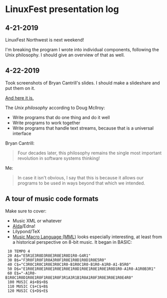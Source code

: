 # LinuxFest presentation log

## 4-21-2019

LinuxFest Northwest is next weekend!

I'm breaking the program I wrote into individual components, following the Unix philosophy. I should give an overview of that as well. 

## 4-22-2019

Took screenshots of Bryan Cantrill's slides. I should make a slideshare and put them on it.

[And here it is.](https://www.slideshare.net/BobbyTowers1/unix-141630706)

The *Unix philosophy* according to Doug Mcllroy:

* Write programs that do one thing and do it well
* Write programs to work together
* Write programs that handle text streams, because that is a universal interface

Bryan Cantrill:

> Four decades later, this philosophy remains the single most important revolution in software systems thinking!

Me:

> In case it isn't obvious, I say that this is because it allows our programs to be used in ways beyond that which we intended.

## A tour of music code formats

Make sure to cover:

* Music XML or whatever
* [Alda](https://github.com/alda-lang/alda)/Edna!
* Lilypond/TeX
* [Music Macro Language (MML)](https://en.wikipedia.org/wiki/Music_Macro_Language) looks especially interesting, at least from a historical perspective on 8-bit music. It began in BASIC:

```
 10 TEMPO 4
 20 A$="E5R1E3R0D3R0E3R0E1R0D1R0-G4R1"
 30 B$="F3R0F1R0F1R0A3R0F1R0E1R0D1R0D1R0E5R0"
 40 C$="C3R0C1R0C1R0E3R0C1R0-B1R0C1R0-B1R0-A1R0-A1-B5R0"
 50 D$="E1R0E1R0E1R0E1R0E1R0E1R0D1R0E1R0E1R0E1R0D1R0-A1R0-A1R0B3R1"
 60 E$="-A1R0-B1R0C1R0D1R0E1R0F1R0E1R0F3R1A3R1B1R0A1R0F3R0E3R0E1R0E4R0"
 100 MUSIC A$+B$+B$
 110 MUSIC C$+C$+B$
 120 MUSIC C$+D$+E$
```